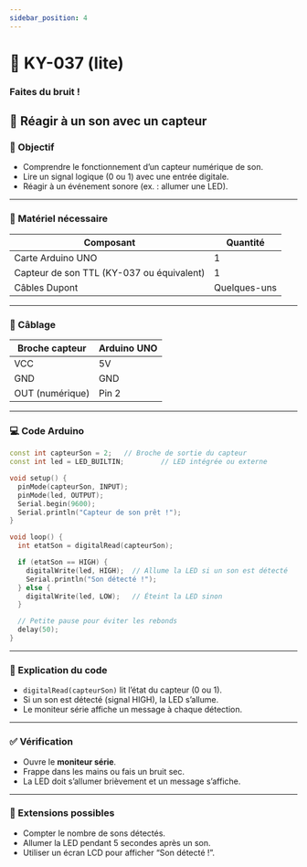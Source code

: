```yaml
---
sidebar_position: 4
---
```


# 📣 KY-037 (lite)

### Faites du bruit !

## 🧪 **Réagir à un son avec un capteur**

### 🎯 Objectif
- Comprendre le fonctionnement d’un capteur numérique de son.
- Lire un signal logique (0 ou 1) avec une entrée digitale.
- Réagir à un événement sonore (ex. : allumer une LED).

---

### 🧰 Matériel nécessaire
| Composant | Quantité |
|----------|----------|
| Carte Arduino UNO | 1 |
| Capteur de son TTL (KY-037 ou équivalent) | 1 |
| Câbles Dupont | Quelques-uns |

---

### 🔌 Câblage

| Broche capteur | Arduino UNO |
|----------------|-------------|
| VCC            | 5V          |
| GND            | GND         |
| OUT (numérique) | Pin 2       |

---

### 💻 Code Arduino

```cpp
const int capteurSon = 2;   // Broche de sortie du capteur
const int led = LED_BUILTIN;         // LED intégrée ou externe

void setup() {
  pinMode(capteurSon, INPUT);
  pinMode(led, OUTPUT);
  Serial.begin(9600);
  Serial.println("Capteur de son prêt !");
}

void loop() {
  int etatSon = digitalRead(capteurSon);

  if (etatSon == HIGH) {
    digitalWrite(led, HIGH);  // Allume la LED si un son est détecté
    Serial.println("Son détecté !");
  } else {
    digitalWrite(led, LOW);   // Éteint la LED sinon
  }

  // Petite pause pour éviter les rebonds
  delay(50);
}
```

---

### 🧠 Explication du code
- `digitalRead(capteurSon)` lit l’état du capteur (0 ou 1).
- Si un son est détecté (signal HIGH), la LED s’allume.
- Le moniteur série affiche un message à chaque détection.

---

### ✅ Vérification
- Ouvre le **moniteur série**.
- Frappe dans les mains ou fais un bruit sec.
- La LED doit s’allumer brièvement et un message s’affiche.

---

### 🧩 Extensions possibles
- Compter le nombre de sons détectés.
- Allumer la LED pendant 5 secondes après un son.
- Utiliser un écran LCD pour afficher “Son détecté !”.
